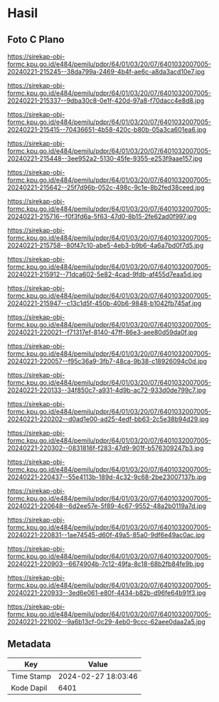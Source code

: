 # Hasil

## Foto C Plano

https://sirekap-obj-formc.kpu.go.id/e484/pemilu/pdpr/64/01/03/20/07/6401032007005-20240221-215245--38da799a-2469-4b4f-ae6c-a8da3acd10e7.jpg

https://sirekap-obj-formc.kpu.go.id/e484/pemilu/pdpr/64/01/03/20/07/6401032007005-20240221-215337--9dba30c8-0e1f-420d-97a8-f70dacc4e8d8.jpg

https://sirekap-obj-formc.kpu.go.id/e484/pemilu/pdpr/64/01/03/20/07/6401032007005-20240221-215415--70436651-4b58-420c-b80b-05a3ca601ea6.jpg

https://sirekap-obj-formc.kpu.go.id/e484/pemilu/pdpr/64/01/03/20/07/6401032007005-20240221-215448--3ee952a2-5130-45fe-9355-e253f9aae157.jpg

https://sirekap-obj-formc.kpu.go.id/e484/pemilu/pdpr/64/01/03/20/07/6401032007005-20240221-215642--25f7d96b-052c-498c-9c1e-8b2fed38ceed.jpg

https://sirekap-obj-formc.kpu.go.id/e484/pemilu/pdpr/64/01/03/20/07/6401032007005-20240221-215716--f0f3fd6a-5f63-47d0-8b15-2fe62ad0f997.jpg

https://sirekap-obj-formc.kpu.go.id/e484/pemilu/pdpr/64/01/03/20/07/6401032007005-20240221-215758--80f47c10-abe5-4eb3-b9b6-4a6a7bd0f7d5.jpg

https://sirekap-obj-formc.kpu.go.id/e484/pemilu/pdpr/64/01/03/20/07/6401032007005-20240221-215912--71dca602-5e82-4cad-9fdb-af455d7eaa5d.jpg

https://sirekap-obj-formc.kpu.go.id/e484/pemilu/pdpr/64/01/03/20/07/6401032007005-20240221-215947--c13c1d5f-450b-40b6-9848-b1042fb745af.jpg

https://sirekap-obj-formc.kpu.go.id/e484/pemilu/pdpr/64/01/03/20/07/6401032007005-20240221-220021--f71317ef-8140-47ff-86e3-aee80d59da0f.jpg

https://sirekap-obj-formc.kpu.go.id/e484/pemilu/pdpr/64/01/03/20/07/6401032007005-20240221-220057--f95c36a9-3fb7-48ca-9b38-c18926094c0d.jpg

https://sirekap-obj-formc.kpu.go.id/e484/pemilu/pdpr/64/01/03/20/07/6401032007005-20240221-220133--34f850c7-a931-4d9b-ac72-933d0de799c7.jpg

https://sirekap-obj-formc.kpu.go.id/e484/pemilu/pdpr/64/01/03/20/07/6401032007005-20240221-220202--d0ad1e00-ad25-4edf-bb63-2c5e38b94d29.jpg

https://sirekap-obj-formc.kpu.go.id/e484/pemilu/pdpr/64/01/03/20/07/6401032007005-20240221-220302--0831816f-f283-47d9-901f-b576309247b3.jpg

https://sirekap-obj-formc.kpu.go.id/e484/pemilu/pdpr/64/01/03/20/07/6401032007005-20240221-220437--55e4113b-189d-4c32-9c68-2be23007137b.jpg

https://sirekap-obj-formc.kpu.go.id/e484/pemilu/pdpr/64/01/03/20/07/6401032007005-20240221-220648--6d2ee57e-5f89-4c67-9552-48a2b0119a7d.jpg

https://sirekap-obj-formc.kpu.go.id/e484/pemilu/pdpr/64/01/03/20/07/6401032007005-20240221-220831--1ae74545-d60f-49a5-85a0-9df6e49ac0ac.jpg

https://sirekap-obj-formc.kpu.go.id/e484/pemilu/pdpr/64/01/03/20/07/6401032007005-20240221-220903--6674904b-7c12-49fa-8c18-68b2fb84fe9b.jpg

https://sirekap-obj-formc.kpu.go.id/e484/pemilu/pdpr/64/01/03/20/07/6401032007005-20240221-220933--3ed6e061-e80f-4434-b82b-d96fe64b91f3.jpg

https://sirekap-obj-formc.kpu.go.id/e484/pemilu/pdpr/64/01/03/20/07/6401032007005-20240221-221002--9a6b13cf-0c29-4eb0-9ccc-62aee0daa2a5.jpg


## Metadata

| Key        | Value               |
| ---------- | ------------------- |
| Time Stamp | 2024-02-27 18:03:46 |
| Kode Dapil | 6401                |



